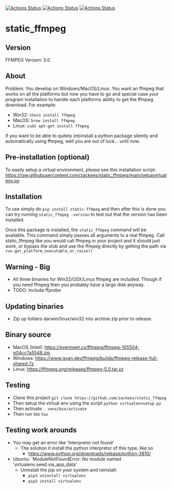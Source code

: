 
[![Actions Status](https://github.com/zackees/static_ffmpeg/workflows/MacOS_Tests/badge.svg)](https://github.com/zackees/static_ffmpeg/actions/workflows/push_macos.yml)
[![Actions Status](https://github.com/zackees/static_ffmpeg/workflows/Win_Tests/badge.svg)](https://github.com/zackees/static_ffmpeg/actions/workflows/push_win.yml)
[![Actions Status](https://github.com/zackees/static_ffmpeg/workflows/Ubuntu_Tests/badge.svg)](https://github.com/zackees/static_ffmpeg/actions/workflows/push_ubuntu.yml)

# static_ffmpeg


## Version
FFMPEG Version: 5.0


## About

Problem: You develop on Windows/MacOS/Linux. You want an ffmpeg
that works on all the platforms but now you have to go and special
case your program installation to handle each platforms ability
to get the ffmpeg download. For example:
  * Win32: `choco install ffmpeg`
  * MacOS: `brew install ffmpeg`
  * Linux: `sudo apt-get install ffmpeg`

If you want to be able to quitely (re)install a python package silently and
automatically using ffmpeg, well you are out of luck... until now.

## Pre-installation (optional)

To easily setup a virtual environment, please see this installation script:
https://raw.githubusercontent.com/zackees/static_ffmpeg/main/setupvirtualenv.py

## Installation

To use simply do `pip install static-ffmpeg` and then after this is done you
can try running `static_ffmpeg -version` to test out that the version has been
installed.

Once this package is installed, the `static_ffmpeg` command will
be available. This command simply passes all arguments to
a real ffmpeg. Call static_ffmpeg like you would call ffmpeg in your project
and it should just work, or bypass the stub and use the ffmpeg directly by getting
the path via `run.get_platform_executable_or_raise()`

## Warning - Big

  * All three binaries for Win32/OSX/Linux ffmpeg are included. Though if you 
    need ffmpeg then you probably have a large disk anyway.
  * TODO: Include ffprobe


## Updating binaries

  * Zip up folders darwin/linux/win32 into archive.zip prior to release.

## Binary source

  * MacOS (Intel): https://evermeet.cx/ffmpeg/ffmpeg-105504-g04cc7a5548.zip
  * Windows: https://www.gyan.dev/ffmpeg/builds/ffmpeg-release-full-shared.7z
  * Linux: https://ffmpeg.org/releases/ffmpeg-5.0.tar.xz

## Testing

  * Clone this project `git clone https://github.com/zackees/static_ffmpeg`
  * Then setup the virtual env using the script `python virtualenvsetup.py`
  * Then activate `. venv/bin/activate`
  * Then run tox `tox`

## Testing work arounds
  * You may get an error like 'Interpretor not found'
    * The solution it install the python interpretor of this type, like so
      * https://www.python.org/downloads/release/python-3810/
  * Ubuntu: `ModuleNotFoundError: No module named 'virtualenv.seed.via_app_data'
    * Uninstall the pip on your system and reinstall:
      * `pip3 uninstall virtualenv`
      * `pip3 install virtualenv`
